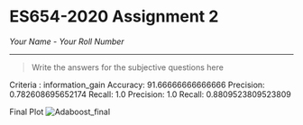# ES654-2020 Assignment 2

*Your Name* - *Your Roll Number*

------

> Write the answers for the subjective questions here


Criteria : information_gain
Accuracy:  91.66666666666666
Precision:  0.782608695652174
Recall:  1.0
Precision:  1.0
Recall:  0.8809523809523809

Final Plot
![Adaboost_final](https://user-images.githubusercontent.com/45046442/73746497-502e9100-477b-11ea-8e70-e18eb9c1510b.png)

